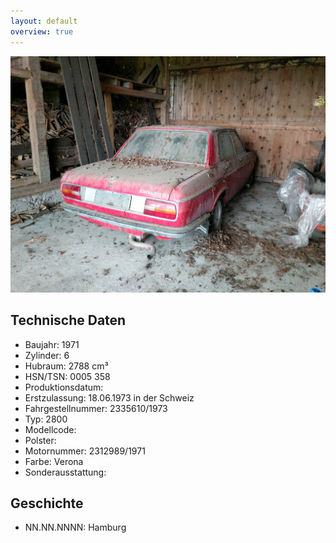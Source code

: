 ```yaml
---
layout: default
overview: true
---
```


![in Halle](pictures/inscheune.jpg?raw=true)

## Technische Daten
* Baujahr: 1971
* Zylinder: 6
* Hubraum: 2788 cm³
* HSN/TSN: 0005 358
* Produktionsdatum: 
* Erstzulassung: 18.06.1973 in der Schweiz
* Fahrgestellnummer: 2335610/1973
* Typ: 2800
* Modellcode: 
* Polster: 
* Motornummer: 2312989/1971
* Farbe: Verona
* Sonderausstattung: 

## Geschichte
* NN.NN.NNNN: Hamburg

